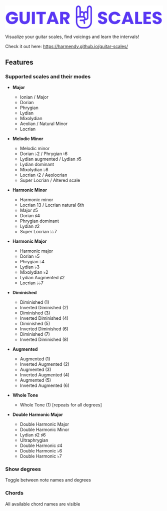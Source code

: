 ![Logo](public/logo.svg)

Visualize your guitar scales, find voicings and learn the intervals!

Check it out here: https://harmendv.github.io/guitar-scales/

## Features

### Supported scales and their modes
- **Major**
    - Ionian / Major
    - Dorian
    - Phrygian
    - Lydian
    - Mixolydian
    - Aeolian / Natural Minor
    - Locrian

- **Melodic Minor**
    - Melodic minor
    - Dorian ♭2 / Phrygian ♮6
    - Lydian augmented / Lydian ♯5
    - Lydian dominant
    - Mixolydian ♭6
    - Locrian ♮2 / Aeolocrian
    - Super Locrian / Altered scale

- **Harmonic Minor**
    - Harmonic minor
    - Locrian 13 / Locrian natural 6th
    - Major ♯5
    - Dorian ♯4
    - Phrygian dominant
    - Lydian ♯2
    - Super Locrian ♭♭7

- **Harmonic Major**
    - Harmonic major
    - Dorian ♭5
    - Phrygian ♭4
    - Lydian ♭3
    - Mixolydian ♭2
    - Lydian Augmented ♯2
    - Locrian ♭♭7

- **Diminished**
    - Diminished (1)
    - Inverted Diminished (2)
    - Diminished (3)
    - Inverted Diminished (4)
    - Diminished (5)
    - Inverted Diminished (6)
    - Diminished (7)
    - Inverted Diminished (8)

- **Augmented**
    - Augmented (1)
    - Inverted Augmented (2)
    - Augmented (3)
    - Inverted Augmented (4)
    - Augmented (5)
    - Inverted Augmented (6)

- **Whole Tone**
    - Whole Tone (1) [repeats for all degrees]

- **Double Harmonic Major**
    - Double Harmonic Major
    - Double Harmonic Minor
    - Lydian ♯2 ♯6
    - Ultraphrygian
    - Double Harmonic ♯4
    - Double Harmonic ♭6
    - Double Harmonic ♭7


### Show degrees
Toggle between note names and degrees

### Chords
All available chord names are visible